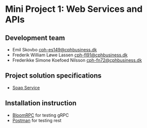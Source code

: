 # Mini Project 1: Web Services and APIs

## Development team

- Emil Skovbo cph-es149@cphbusiness.dk
- Frederik William Løwe Lassen cph-fl91@cphbusiness.dk
- Frederikke Simone Koefoed Nilsson cph-fn72@cphbusiness.dk

## Project solution specifications
- [Soap Service](http://www.dneonline.com/calculator.asmx?wsdl)

## Installation instruction
- [BloomRPC](https://github.com/uw-labs/bloomrpc) for testing gRPC
- [Postman](https://www.postman.com/downloads/) for testing rest
